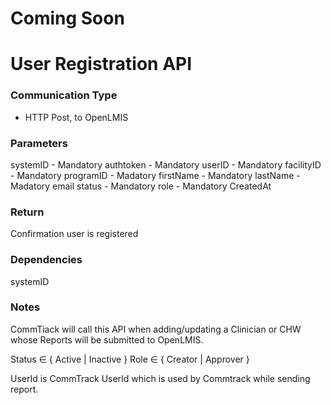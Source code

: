 Coming Soon
=======
# User Registration API

### Communication Type

- HTTP Post, to OpenLMIS

### Parameters

systemID - Mandatory
authtoken - Mandatory
userID - Mandatory
facilityID - Mandatory
programID - Madatory
firstName - Mandatory
lastName - Madatory
email
status - Mandatory
role - Mandatory
CreatedAt

### Return

Confirmation user is registered

### Dependencies

systemID

### Notes

CommTiack will call this API when adding/updating a Clinician or CHW whose Reports will be submitted to OpenLMIS.

Status  ∈  { Active |  Inactive }
Role   ∈  { Creator |  Approver }

UserId is CommTrack UserId which is used by Commtrack while sending report.

